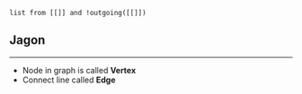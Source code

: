 ```dataview
list from [[]] and !outgoing([[]])
```
## Jagon
---
- Node in graph is called **Vertex**
- Connect line called **Edge**


